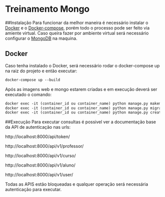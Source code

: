 # Treinamento Mongo

##Instalação
Para funcionar da melhor maneira é necessário instalar o [Docker](https://docs.docker.com/install/) e o [Docker-compose](https://docs.docker.com/compose/install/), porém todo o processo pode ser feito via amiente virtual.
Caso queira fazer por ambiente virtual será necessário configurar o [MongoDB](https://www.mongodb.com/) na maquina.

## Docker
Caso tenha instalado o Docker, será necessário rodar o docker-compose up na raiz do projeto e então executar:
```dockerfile 
docker-compose up --build
```
Após as imagens web e mongo estarem criadas e em execução deverá ser executado o comando:
```dockerfile 
docker exec -it (container_id ou container_name) python manage.py makemigrations
docker exec -it (container_id ou container_name) python manage.py migrate
docker exec -it (container_id ou container_name) python manage.py createsuperuser
```

##Execução
Para executar consultas é possivel ver a documentação base da API de autenticação nas urls:

http://localhost:8000/api/token/

http://localhost:8000/api/v1/professor/

http://localhost:8000/api/v1/curso/

http://localhost:8000/api/v1/aluno/

http://localhost:8000/api/v1/user/

Todas as APIS estão bloqueadas e qualquer operação será necessária autenticação para executar.